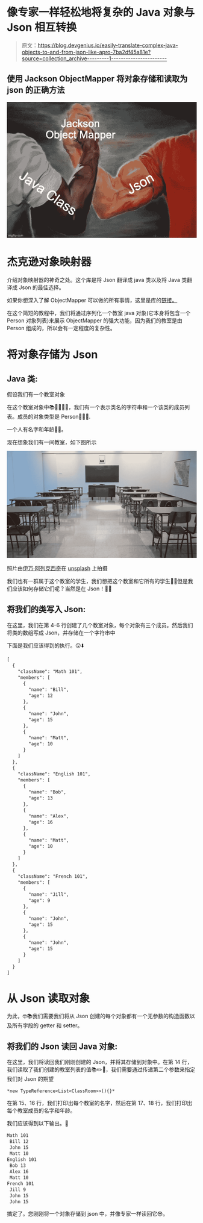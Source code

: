 # 像专家一样轻松地将复杂的 Java 对象与 Json 相互转换

> 原文：<https://blog.devgenius.io/easily-translate-complex-java-objects-to-and-from-json-like-apro-7ba2df45a81e?source=collection_archive---------1----------------------->

## 使用 Jackson ObjectMapper 将对象存储和读取为 json 的正确方法

![](img/1e10655f19e201dfb5d2e45738bd8ea2.png)

# 杰克逊对象映射器

介绍对象映射器的神奇之处。这个库是将 Json 翻译成 java 类以及将 Java 类翻译成 Json 的最佳选择。

如果你想深入了解 ObjectMapper 可以做的所有事情，这里是库的[链接。](https://fasterxml.github.io/jackson-databind/javadoc/2.7/com/fasterxml/jackson/databind/ObjectMapper.html)

在这个简短的教程中，我们将通过序列化一个教室 java 对象(它本身将包含一个 Person 对象列表)来展示 ObjectMapper 的强大功能，因为我们的教室是由 Person 组成的，所以会有一定程度的复杂性。

# 将对象存储为 Json

## Java 类:

假设我们有一个教室对象

在这个教室对象中📚👨🏻‍🏫📎，我们有一个表示类名的字符串和一个该类的成员列表。成员的对象类型是 Person🙋🏻‍♂️.

一个人有名字和年龄👦🏼。

现在想象我们有一间教室，如下图所示

![](img/bb8672aadad612277025c29c80bad7fd.png)

照片由[伊万·阿列克西奇](https://unsplash.com/@ivalex)在 [unsplash](https://unsplash.com/) 上拍摄

我们也有一群属于这个教室的学生，我们想把这个教室和它所有的学生🧑🏽但是我们应该如何存储它们呢？当然是在 Json！🙌🏻

## 将我们的类写入 Json:

在这里，我们在第 4-6 行创建了几个教室对象，每个对象有三个成员。然后我们将类的数组写成 Json，并存储在一个字符串中

下面是我们应该得到的执行。😮⬇️

```
[
  {
    "className": "Math 101",
    "members": [
      {
        "name": "Bill",
        "age": 12
      },
      {
        "name": "John",
        "age": 15
      },
      {
        "name": "Matt",
        "age": 10
      }
    ]
  },
  {
    "className": "English 101",
    "members": [
      {
        "name": "Bob",
        "age": 13
      },
      {
        "name": "Alex",
        "age": 16
      },
      {
        "name": "Matt",
        "age": 10
      }
    ]
  },
  {
    "className": "French 101",
    "members": [
      {
        "name": "Jill",
        "age": 9
      },
      {
        "name": "John",
        "age": 15
      },
      {
        "name": "John",
        "age": 15
      }
    ]
  }
]
```

# 从 Json 读取对象

为此，🤓📚我们需要我们将从 Json 创建的每个对象都有一个无参数的构造函数以及所有字段的 getter 和 setter。

## 将我们的 Json 读回 Java 对象:

在这里，我们将读回我们刚刚创建的 Json，并将其存储到对象中。在第 14 行，我们读取了我们创建的教室列表的值📚✏️📏，我们需要通过传递第二个参数来指定我们对 Json 的期望

```
*new TypeReference<List<ClassRoom>>(){}*
```

在第 15、16 行，我们打印出每个教室的名字，然后在第 17、18 行，我们打印出每个教室成员的名字和年龄。

我们应该得到以下输出。🎉

```
Math 101
 Bill 12
 John 15
 Matt 10
English 101
 Bob 13
 Alex 16
 Matt 10
French 101
 Jill 9
 John 15
 John 15
```

搞定了。您刚刚将一个对象存储到 json 中，并像专家一样读回它😎。